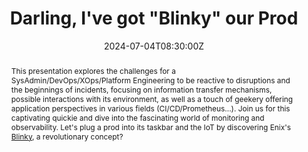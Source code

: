 ---
title: Darling, I've got "Blinky" our Prod

event: SunnyTech 2024
event_url: https://sunny-tech.io

location: Montpellier (Institut Agro Montpellier)
address:
  street: 2 Place Pierre Viala
  city: Montpellier
  region: Hérault
  postcode: '34060'
  country: France

summary: Let's Blink into production
abstract: "This presentation explores the challenges for a SysAdmin/DevOps/XOps/Platform Engineering to be reactive to disruptions and the beginnings of incidents, focusing on information transfer mechanisms, possible interactions with its environment, as well as a touch of geekery offering application perspectives in various fields (CI/CD/Prometheus...).

Join us for this captivating quickie and dive into the fascinating world of monitoring and observability. Let's plug a prod into its taskbar and the IoT by discovering Enix's [Blinky](https://www.getblinky.io/), a revolutionary concept?"

date: "2024-07-04T08:30:00Z"
date_end: "2024-07-05T18:30:00Z"
all_day: false

publishDate: "2024-07-01T00:00:00Z"

authors: [David Aparicio]
tags: [SRE, Quickie, TIA, Blinky, IoT, InternetOfThings, SaaS, Hardware]

featured: false

image:
  caption: 'Image credit: [**SunnyTech 2024**](https://sunny-tech.io)'
  focal_point: Right

links:
- name: Video
  url: https://youtu.be/8VReKau5kIU
- icon: file #th-list #list-alt
  icon_pack: fas
  name: Code
  url: https://github.com/davidaparicio/ambari-to-opsgenie/
- icon: binoculars
  icon_pack: fas
  name: Description
  url:  https://sunny-tech.io/sessions/cherie-jai-blinky-la-prod
- icon: comments
  icon_pack: fas
  name: Feedback
  url: https://openfeedback.io/sunnytech2024/2024-07-04/cherie-jai-blinky-la-prod
url_code: ""
url_pdf: ""
url_slides: "talks/SunnyTech2024_Blinky.pdf"
url_video: ""

slides: ""
projects: []
---